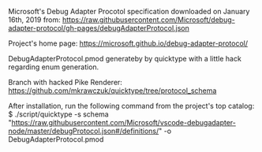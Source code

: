 Microsoft's Debug Adapter Procotol specification downloaded on January 16th, 2019 from:
https://raw.githubusercontent.com/Microsoft/debug-adapter-protocol/gh-pages/debugAdapterProtocol.json

Project's home page:
https://microsoft.github.io/debug-adapter-protocol/


DebugAdapterProtocol.pmod generateby by quicktype with a little hack regarding enum generation.

Branch with hacked Pike Renderer:
https://github.com/mkrawczuk/quicktype/tree/protocol_schema

After installation, run the following command from the project's top catalog:
$ ./script/quicktype -s schema "https://raw.githubusercontent.com/Microsoft/vscode-debugadapter-node/master/debugProtocol.json#/definitions/" -o DebugAdapterProtocol.pmod

